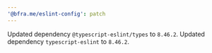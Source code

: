 ```yaml
---
'@bfra.me/eslint-config': patch
---
```


Updated dependency `@typescript-eslint/types` to `8.46.2`.
Updated dependency `typescript-eslint` to `8.46.2`.
